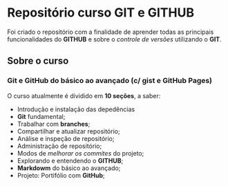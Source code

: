 # Repositório curso GIT e GITHUB

Foi criado o repositório com a finalidade de aprender todas as principais funcionalidades do **GITHUB** e sobre o *controle de versões* utilizando o **GIT**.

## Sobre o curso

### Git e GitHub do básico ao avançado (c/ gist e GitHub Pages)

O curso atualmente é dividido em **10 seções**, a saber:
* Introdução e instalação das depedências
* **Git** fundamental;
* Trabalhar com **branches**;
* Compartilhar e atualizar repositório;
* Análise e inspeção de repositório;
* Administração de repositório;
* Modos de *melhorar os commites* do projeto;
* Explorando e entendendo o **GITHUB**;
* **Markdowm** do básico ao avançado;
* Projeto: Portifólio com **GitHub**;

